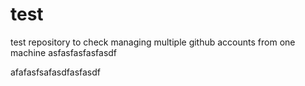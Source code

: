 # test
test repository to check managing multiple github accounts from one machine
asfasfasfasfasdf

afafasfsafasdfasfasdf

